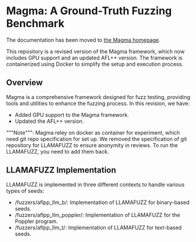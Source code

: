 # Magma: A Ground-Truth Fuzzing Benchmark

The documentation has been moved to [the Magma homepage](https://hexhive.epfl.ch/magma).

This repository is a revised version of the Magma framework, which now includes GPU support and an updated AFL++ version. The framework is containerized using Docker to simplify the setup and execution process.

## Overview

Magma is a comprehensive framework designed for fuzz testing, providing tools and utilities to enhance the fuzzing process. In this revision, we have:

- Added GPU support to the Magma framework.
- Updated the AFL++ version.

"""Note""": Magma reley on docker as container for experiment, which need git repo specification for set up. We removed the specification of git repository for LLAMAFUZZ to ensure anonymity in reviews. To run the LLAMAFUZZ, you need to add them back.
## LLAMAFUZZ Implementation

LLAMAFUZZ is implemented in three different contexts to handle various types of seeds:

- /fuzzers/aflpp_llm_b/: Implementation of LLAMAFUZZ for binary-based seeds.
- /fuzzers/aflpp_llm_poppler/: Implementation of LLAMAFUZZ for the Poppler program.
- /fuzzers/aflpp_llm_t/: Implementation of LLAMAFUZZ for text-based seeds.